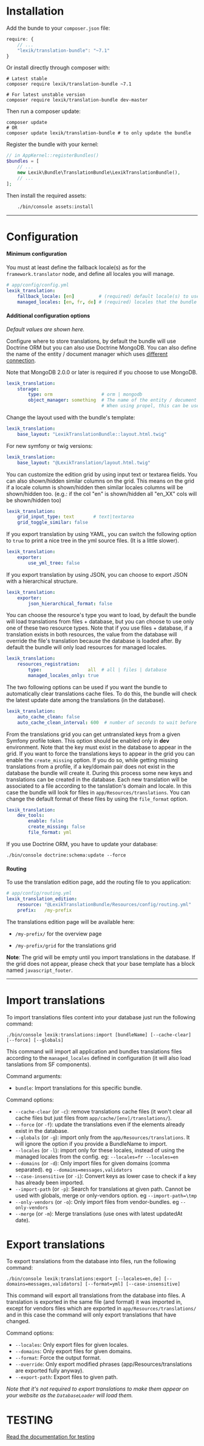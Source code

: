 Installation
============

Add the bunde to your `composer.json` file:

```javascript
require: {
    // ...
    "lexik/translation-bundle": "~7.1"
}
```

Or install directly through composer with:

```shell
# Latest stable
composer require lexik/translation-bundle ~7.1

# For latest unstable version
composer require lexik/translation-bundle dev-master
```

Then run a composer update:

```shell
composer update
# OR
composer update lexik/translation-bundle # to only update the bundle
```

Register the bundle with your kernel:

```php
// in AppKernel::registerBundles()
$bundles = [
    // ...
    new Lexik\Bundle\TranslationBundle\LexikTranslationBundle(),
    // ...
];
```

Then install the required assets:

```bash
    ./bin/console assets:install
```

___________________

Configuration
=============

#### Minimum configuration

You must at least define the fallback locale(s) as for the `framework.translator` node, and define all locales you will manage.

```yml
# app/config/config.yml
lexik_translation:
    fallback_locale: [en]         # (required) default locale(s) to use
    managed_locales: [en, fr, de] # (required) locales that the bundle has to manage
```

#### Additional configuration options

*Default values are shown here.*

Configure where to store translations, by default the bundle will use Doctrine ORM but you can also use Doctrine MongoDB.
You can also define the name of the entity / document manager which uses [different connection](http://symfony.com/doc/current/cookbook/doctrine/multiple_entity_managers.html).

Note that MongoDB 2.0.0 or later is required if you choose to use MongoDB.

```yml
lexik_translation:
    storage:
        type: orm                  # orm | mongodb
        object_manager: something  # The name of the entity / document manager which uses different connection (see: http://symfony.com/doc/current/cookbook/doctrine/multiple_entity_managers.html)
                                   # When using propel, this can be used to specify the propel connection name
```

Change the layout used with the bundle's template:

```yml
lexik_translation:
    base_layout: "LexikTranslationBundle::layout.html.twig"
```

For new symfony or twig versions:

```yml
lexik_translation:
    base_layout: "@LexikTranslation/layout.html.twig"
```

You can customize the edition grid by using input text or textarea fields.
You can also shown/hidden similar columns on the grid. This means on the grid if a locale column is shown/hidden then similar locales columns will be shown/hidden too.
(e.g.: if the col "en" is shown/hidden all "en_XX" cols will be shown/hidden too)

```yml
lexik_translation:
    grid_input_type: text       # text|textarea
    grid_toggle_similar: false
```

If you export translation by using YAML, you can switch the following option to `true` to print a nice tree in the yml source files.
(It is a little slower).

```yml
lexik_translation:
    exporter:
        use_yml_tree: false
```

If you export translation by using JSON, you can choose to export JSON with a hierarchical structure.

```yml
lexik_translation:
    exporter:
        json_hierarchical_format: false
```

You can choose the resource's type you want to load, by default the bundle will load translations from files + database, but you can choose to use only one of these two resource types.
Note that if you use files + database, if a translation exists in both resources, the value from the database will override the file's translation because the database is loaded after.
By default the bundle will only load resources for managed locales.

```yml
lexik_translation:
    resources_registration:
        type:                 all  # all | files | database
        managed_locales_only: true
```

The two following options can be used if you want the bundle to automatically clear translations cache files. 
To do this, the bundle will check the latest update date among the translations (in the database).

```yml
lexik_translation:
    auto_cache_clean: false
    auto_cache_clean_interval: 600  # number of seconds to wait before trying to check if translations have changed in the database.
```

From the translations grid you can get untranslated keys from a given Symfony profile token. This option should be enabled only in **dev** environment.
Note that the key must exist in the database to appear in the grid.
If you want to force the translations keys to appear in the grid you can enable the `create_missing` option.
If you do so, while getting missing translations from a profile, if a key/domain pair does not exist in the database the bundle will create it.
During this process some new keys and translations can be created in the database. Each new translation will be associated to a file according to the tanslation's domain and locale.
In this case the bundle will look for files in `app/Resources/translations`. You can change the default format of these files by using the `file_format` option.

```yml
lexik_translation:
    dev_tools:
        enable: false
        create_missing: false
        file_format: yml
```

If you use Doctrine ORM, you have to update your database:

    ./bin/console doctrine:schema:update --force

#### Routing

To use the translation edition page, add the routing file to you application:

```yml
# app/config/routing.yml
lexik_translation_edition:
    resource: "@LexikTranslationBundle/Resources/config/routing.yml"
    prefix:   /my-prefix
```

The translations edition page will be available here:

* `/my-prefix/` for the overview page

* `/my-prefix/grid` for the translations grid

**Note**: The grid will be empty until you import translations in the database.
If the grid does not appear, please check that your base template has a block named `javascript_footer`.

___________________

Import translations
===================

To import translations files content into your database just run the following command:

    ./bin/console lexik:translations:import [bundleName] [--cache-clear] [--force] [--globals]

This command will import all application and bundles translations files according to the `managed_locales` defined in configuration (it will also load tanslations from SF components).

Command arguments:
* `bundle`: Import translations for this specific bundle.

Command options:
* `--cache-clear` (or `-c`): remove translations cache files (it won't clear all cache files but just files from `app/cache/[env]/translations/`).
* `--force` (or `-f`): update the translations even if the elements already exist in the database.
* `--globals` (or `-g`): import only from the `app/Resources/translations`. It will ignore the option if you provide a BundleName to import.
* `--locales` (or `-l`): import only for these locales, instead of using the managed locales from the config. eg: `--locales=fr --locales=en`
* `--domains` (or `-d`): Only import files for given domains (comma separated). eg `--domains=messages,validators`
* `--case-insensitive` (or `-i`): Convert keys as lower case to check if a key has already been imported.
* `--import-path` (or `-p`): Search for translations at given path. Cannot be used with globals, merge or only-vendors option. eg `--import-path=\tmp`
* `--only-vendors` (or `-o`): Only import files from vendor-bundles. eg `--only-vendors`
* `--merge` (or `-m`): Merge translations (use ones with latest updatedAt date).
        
Export translations
===================

To export translations from the database into files, run the following command:

    ./bin/console lexik:translations:export [--locales=en,de] [--domains=messages,validators] [--format=yml] [--case-insensitive]

This command will export all translations from the database into files. A translation is exported in the same file (and format) it was imported in,
except for vendors files which are exported in `app/Resources/translations/` and in this case the command will only export translations that have changed.

Command options:
* `--locales`: Only export files for given locales.
* `--domains`: Only export files for given domains.
* `--format`: Force the output format.
* `--override`: Only export modified phrases (app/Resources/translations are exported fully anyway).
* `--export-path`: Export files to given path.

*Note that it's not required to export translations to make them appear on your website as the `DatabaseLoader` will load them.*

TESTING
=======

[Read the documentation for testing ](./testing.md)
